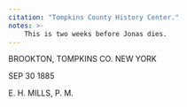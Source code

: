 ```yaml
---
citation: "Tompkins County History Center."
notes: >-
    This is two weeks before Jonas dies.
---
```

BROOKTON, TOMPKINS CO. NEW YORK

SEP 30 1885

E. H. MILLS, P. M.
